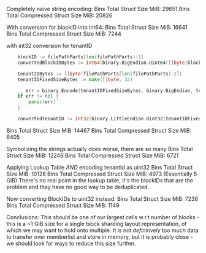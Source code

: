 Completely naive string encoding:
Bins Total Struct Size MiB: 29651
Bins Total Compressed Struct Size MiB: 20826

With conversion for blockID into int64:
Bins Total Struct Size MiB: 16641
Bins Total Compressed Struct Size MiB: 7244

with int32 conversion for tenantID
```go
    blockID := filePathParts[len(filePathParts)-1]
    convertedBlockIDBytes := int64(binary.BigEndian.Uint64([]byte(blockID)))

    tenantIDBytes := []byte(filePathParts[len(filePathParts)-2])
    tenantIDFixedSizeBytes := make([]byte, 32)

    _, err = binary.Encode(tenantIDFixedSizeBytes, binary.BigEndian, tenantIDBytes)
    if err != nil {
        panic(err)``
    }

    convertedTenantID := int32(binary.LittleEndian.Uint32(tenantIDFixedSizeBytes))
```

Bins Total Struct Size MiB: 14467
Bins Total Compressed Struct Size MiB: 6405

Symbolizing the strings actually does worse, there are so many
Bins Total Struct Size MiB: 12248
Bins Total Compressed Struct Size MiB: 6721

Applying Lookup Table *AND* encoding tenantId as uint32
Bins Total Struct Size MiB: 10128
Bins Total Compressed Struct Size MiB: 4973 (Essentially 5 GiB)
There's no real point in the lookup table, it's the blockIDs that are the problem
and they have no good way to be deduplicated.

Now converting BlockIDs to uint32 instead:
Bins Total Struct Size MiB: 7236
Bins Total Compressed Struct Size MiB: 1149

Conclusions:
This should be one of our largest cells w.r.t number of blocks - this is a ~1 GiB size
for a single block sharding layout representation, of which we may want to hold onto multiple.
It is not *definitively* too much data to transfer over memberlist and store in memory,
but it is probably close - we should look for ways to reduce this size further.
```
